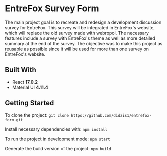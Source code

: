 # EntreFox Survey Form

The main project goal is to recreate and redesign a development discussion survey for EntreFox. This survey will be integrated in EntreFox's website, which will replace the old survey made with webropol. The necessary features include a survey with EntreFox's theme as well as more detailed summary at the end of the survey. The objective was to make this project as reusable as possible since it will be used for more than one survey on EntreFox's website.

## Built With

-   React **17.0.2**
-   Material UI **4.11.4**

## Getting Started

To clone the project: `git clone https://github.com/didzis1/entrefox-form.git`

Install necessary dependencies with: `npm install`

To run the project in development mode: `npm start`

Generate the build version of the project: `npm build`
